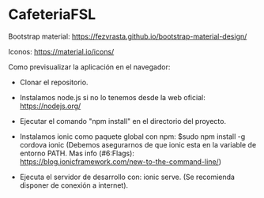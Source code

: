 # CafeteriaFSL

Bootstrap material: https://fezvrasta.github.io/bootstrap-material-design/

Iconos: https://material.io/icons/

Como previsualizar la aplicación en el navegador:
- Clonar el repositorio.

- Instalamos node.js si no lo tenemos desde la web oficial: https://nodejs.org/

- Ejecutar el comando "npm install" en el directorio del proyecto.

- Instalamos ionic como paquete global con npm: $sudo npm install -g cordova ionic (Debemos asegurarnos de que ionic esta en la variable de entorno PATH. Mas info (#6:Flags): https://blog.ionicframework.com/new-to-the-command-line/)

- Ejecuta el servidor de desarrollo con: ionic serve. (Se recomienda disponer de conexión a internet).